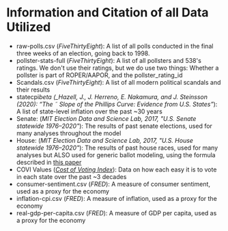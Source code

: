 # Information and Citation of all Data Utilized

- raw-polls.csv (_FiveThirtyEight_): A list of all polls conducted in the final three weeks of an election, going back to 1998.
- pollster-stats-full (_FiveThirtyEight_): A list of all pollsters and 538's ratings. We don't use their ratings, but we do use two things: Whether a pollster is part of ROPER/AAPOR, and the pollster_rating_id
- Scandals.csv (_FiveThirtyEight_): A list of all modern political scandals and their results
- statecpi*beta (\_Hazell, J., J. Herreno, E. Nakamura, and J. Steinsson (2020): “The ˜
  Slope of the Phillips Curve: Evidence from U.S. States”*): A list of state-level inflation over the past ~30 years
- Senate: (_MIT Election Data and Science Lab, 2017, "U.S. Senate statewide 1976–2020"_): The results of past senate elections, used for many analyses throughout the model
- House: (_MIT Election Data and Science Lab, 2017, "U.S. House statewide 1976–2020"_): The results of past house races, used for many analyses but ALSO used for generic ballot modeling, using the formula described in [this paper](https://centerforpolitics.org/crystalball/articles/seats-votes-relationship-in-the-u-s-house-1972-2020/)
- COVI Values (_[Cost of Voting Index](https://costofvotingindex.com/)_): Data on how each easy it is to vote in each state over the past ~3 decades
- consumer-sentiment.csv (_FRED_): A measure of consumer sentiment, used as a proxy for the economy
- inflation-cpi.csv (_FRED_): A measure of inflation, used as a proxy for the economy
- real-gdp-per-capita.csv (_FRED_): A measure of GDP per capita, used as a proxy for the economy
